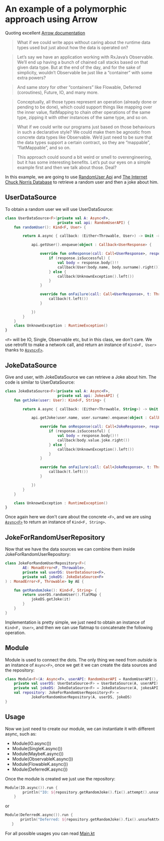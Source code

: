 # An example of a polymorphic approach using Arrow

Quoting excellent [Arrow documentation](https://arrow-kt.io/docs/patterns/polymorphic_programs/)

> What if we could write apps without caring about the runtime data types used but just about how the data is operated on? 

> Let’s say we have an application working with RxJava’s Observable. We’ll end up having a bunch of chained call stacks based on that given data type. But at the end of the day, and for the sake of simplicity, wouldn’t Observable be just like a “container” with some extra powers?

> And same story for other “containers” like Flowable, Deferred (coroutines), Future, IO, and many more.

> Conceptually, all those types represent an operation (already done or pending to be done), which could support things like mapping over the inner value, flatMapping to chain other operations of the same type, zipping it with other instances of the same type, and so on.

> What if we could write our programs just based on those behaviours in such a declarative style? We could make them be agnostic from concrete data types like Observable. We’d just need to be sure that the data types support a certain contract, so they are “mappable”, “flatMappable”, and so on.

> This approach could sound a bit weird or smell to overengineering, but it has some interesting benefits. Let’s put our eyes on a simple example first and then we talk about those. Deal?

In this example, we are going to use [RandomUser Api](https://randomuser.me/) and [The Internet Chuck Norris Database](http://www.icndb.com/api/) to retrieve a random user and then a joke about him.

## UserDataSource

To obtain a random user we will use UserDataSource<F>:

```kotlin
class UserDataSource<F>(private val A: Async<F>,
                        private val api: RandomUserAPI) {
    fun randomUser(): Kind<F, User> {

        return A.async { callback: (Either<Throwable, User>) -> Unit ->

            api.getUser().enqueue(object : Callback<UserResponse> {

                override fun onResponse(call: Call<UserResponse>, response: Response<UserResponse>) {
                    if (response.isSuccessful) {
                        val body = response.body()!!
                        callback(User(body.name, body.surname).right())
                    } else {
                        callback(UnknownException().left())
                    }
                }

                override fun onFailure(call: Call<UserResponse>, t: Throwable) {
                    callback(t.left())
                }

            })
        }
    }
    class UnknownException : RuntimeException()
}
```

```<F>``` will be IO, Single, Observable etc, but in this class, we don't care. We use retrofit to make a network call, and return an instance of ```Kind<F, User>``` thanks to [```Async<F>```](https://arrow-kt.io/docs/effects/async/).

## JokeDataSource

Give and user, with JokeDataSource<F> we can retrieve a Joke about him. The code is similar to UserDataSource<F>:
  
```kotlin
class JokeDataSource<F>(private val A: Async<F>,
                        private val api: JokesAPI) {
    fun getJoke(user: User): Kind<F, String> {

        return A.async { callback: (Either<Throwable, String>) -> Unit ->

            api.getJoke(user.name, user.surname).enqueue(object : Callback<JokeResponse> {

                override fun onResponse(call: Call<JokeResponse>, response: Response<JokeResponse>) {
                    if (response.isSuccessful) {
                        val body = response.body()!!
                        callback(body.value.joke.right())
                    } else {
                        callback(UnknownException().left())
                    }
                }

                override fun onFailure(call: Call<JokeResponse>, t: Throwable) {
                    callback(t.left())
                }

            })
        }
    }

    class UnknownException : RuntimeException()
}
```

Once again here we don't care about the concrete ```<F>```, and we are using [```Async<F>```](https://arrow-kt.io/docs/effects/async/) to return an instance of ```Kind<F, String>```.

## JokeForRandomUserRepository

Now that we have the data sources we can combine them inside JokeForRandomUserRepository<F>:
  
```kotlin
class JokeForRandomUserRepository<F>(
        AE: MonadError<F, Throwable>,
        private val userDS: UserDataSource<F>,
        private val jokeDS: JokeDataSource<F>
) : MonadError<F, Throwable> by AE {

    fun getRandomJoke(): Kind<F, String> {
        return userDS.randomUser().flatMap {
            jokeDS.getJoke(it)
        }
    }
}
```
Implementation is pretty simple, we just need to obtain an instance of ```Kind<F, User>```, and then we can use flatmap to concatenate the following operation.

## Module

Module<F> is used to connect the dots. The only thing we need from *outside* is an instance of ```Async<F>```, once we get it we can create the data sources and the repository:
  
```kotlin
class Module<F>(A: Async<F>, userAPI: RandomUserAPI = RandomUserAPI(), jokesAPI: JokesAPI = JokesAPI()) {
    private val userDS: UserDataSource<F> = UserDataSource(A, userAPI)
    private val jokeDS: JokeDataSource<F> = JokeDataSource(A, jokesAPI)
    val repository: JokeForRandomUserRepository<F> =
            JokeForRandomUserRepository(A, userDS, jokeDS)
}
```

## Usage

Now we just need to create our module, we can instantiate it with different async, such as:
 - Module(IO.async())
 - Module(SingleK.async())
 - Module(MaybeK.async())
 - Module(ObservableK.async())
 - Module(FlowableK.async())
 - Module(DeferredK.async())
 
Once the module is created we just use the repository:

```kotlin
Module(IO.async()).run {
        println("IO: ${repository.getRandomJoke().fix().attempt().unsafeRunSync()}")
    }
 ```
 
 or
 
 ```kotlin
Module(DeferredK.async()).run {
        println("Deferred: ${repository.getRandomJoke().fix().unsafeAttemptSync()}")
    }
 ```
For all possible usages you can read [Main.kt](https://github.com/dcampogiani/polyjokes/blob/master/src/main/kotlin/com/danielecampogiani/polyjokes/Main.kt)
